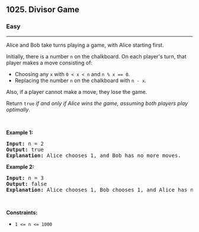 <h2>1025. Divisor Game</h2><h3>Easy</h3><hr><div style="user-select: auto;"><p style="user-select: auto;">Alice and Bob take turns playing a game, with Alice starting first.</p>

<p style="user-select: auto;">Initially, there is a number <code style="user-select: auto;">n</code> on the chalkboard. On each player's turn, that player makes a move consisting of:</p>

<ul style="user-select: auto;">
	<li style="user-select: auto;">Choosing any <code style="user-select: auto;">x</code> with <code style="user-select: auto;">0 &lt; x &lt; n</code> and <code style="user-select: auto;">n % x == 0</code>.</li>
	<li style="user-select: auto;">Replacing the number <code style="user-select: auto;">n</code> on the chalkboard with <code style="user-select: auto;">n - x</code>.</li>
</ul>

<p style="user-select: auto;">Also, if a player cannot make a move, they lose the game.</p>

<p style="user-select: auto;">Return <code style="user-select: auto;">true</code> <em style="user-select: auto;">if and only if Alice wins the game, assuming both players play optimally</em>.</p>

<p style="user-select: auto;">&nbsp;</p>
<p style="user-select: auto;"><strong style="user-select: auto;">Example 1:</strong></p>

<pre style="user-select: auto;"><strong style="user-select: auto;">Input:</strong> n = 2
<strong style="user-select: auto;">Output:</strong> true
<strong style="user-select: auto;">Explanation:</strong> Alice chooses 1, and Bob has no more moves.
</pre>

<p style="user-select: auto;"><strong style="user-select: auto;">Example 2:</strong></p>

<pre style="user-select: auto;"><strong style="user-select: auto;">Input:</strong> n = 3
<strong style="user-select: auto;">Output:</strong> false
<strong style="user-select: auto;">Explanation:</strong> Alice chooses 1, Bob chooses 1, and Alice has no more moves.
</pre>

<p style="user-select: auto;">&nbsp;</p>
<p style="user-select: auto;"><strong style="user-select: auto;">Constraints:</strong></p>

<ul style="user-select: auto;">
	<li style="user-select: auto;"><code style="user-select: auto;">1 &lt;= n &lt;= 1000</code></li>
</ul>
</div>